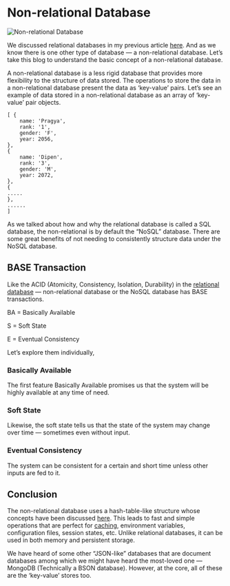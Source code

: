 # Non-relational Database

![Non-relational Database](https://miro.medium.com/max/1100/1*cb9bywzYu9RYCs6Zgb_fUA.jpeg)

We discussed relational databases in my previous article [here](https://github.com/Pragya2056/system-design-concepts-hacktoberfest2022/tree/master/Databases/Relational%20Database). And as we know there is one other type of database — a non-relational database. Let’s take this blog to understand the basic concept of a non-relational database.

A non-relational database is a less rigid database that provides more flexibility to the structure of data stored. The operations to store the data in a non-relational database present the data as ‘key-value’ pairs. Let’s see an example of data stored in a non-relational database as an array of ‘key-value’ pair objects.

```
[ {
	name: 'Pragya',
	rank: '1',
	gender: 'F',
	year: 2056,
},
{
	name: 'Dipen',
	rank: '3',
	gender: 'M',
	year: 2072,
},
{
.....
},
......
]
```

As we talked about how and why the relational database is called a SQL database, the non-relational is by default the “NoSQL” database. There are some great benefits of not needing to consistently structure data under the NoSQL database.

## BASE Transaction

Like the ACID (Atomicity, Consistency, Isolation, Durability) in the [relational database](https://github.com/Pragya2056/system-design-concepts-hacktoberfest2022/tree/master/Databases/Relational%20Database) — non-relational database or the NoSQL database has BASE transactions.

BA = Basically Available

S = Soft State

E = Eventual Consistency

Let’s explore them individually,

### Basically Available

The first feature Basically Available promises us that the system will be highly available at any time of need.

### Soft State

Likewise, the soft state tells us that the state of the system may change over time — sometimes even without input.

### Eventual Consistency

The system can be consistent for a certain and short time unless other inputs are fed to it.

## Conclusion

The non-relational database uses a hash-table-like structure whose concepts have been discussed [here](https://github.com/Pragya2056/system-design-concepts-hacktoberfest2022/tree/master/Hashing). This leads to fast and simple operations that are perfect for [caching](https://github.com/Pragya2056/system-design-concepts-hacktoberfest2022/tree/master/Caching), environment variables, configuration files, session states, etc. Unlike relational databases, it can be used in both memory and persistent storage.

We have heard of some other “JSON-like” databases that are document databases among which we might have heard the most-loved one — MongoDB (Technically a BSON database). However, at the core, all of these are the ‘key-value’ stores too.
